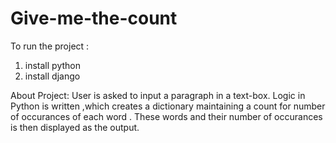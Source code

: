 # Give-me-the-count

To run the project :
1) install python
2) install django

About Project:
User is asked to input a paragraph in a text-box. Logic in Python is written ,which creates a dictionary maintaining a count for number of occurances of each word . These words and their number of occurances is then displayed as the output. 
